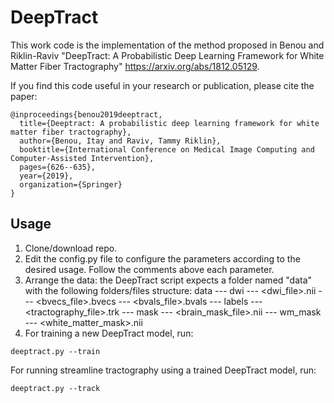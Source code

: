 # DeepTract
This work code is the implementation of the method proposed in Benou and Riklin-Raviv "DeepTract: A Probabilistic Deep Learning Framework for White Matter Fiber Tractography" https://arxiv.org/abs/1812.05129. 

If you find this code useful in your research or publication, please cite the paper:
```
@inproceedings{benou2019deeptract,
  title={Deeptract: A probabilistic deep learning framework for white matter fiber tractography},
  author={Benou, Itay and Raviv, Tammy Riklin},
  booktitle={International Conference on Medical Image Computing and Computer-Assisted Intervention},
  pages={626--635},
  year={2019},
  organization={Springer}
}
```

## Usage
1) Clone/download repo.
2) Edit the config.py file to configure the parameters according to the desired usage. Follow the comments above each parameter.
3) Arrange the data: the DeepTract script expects a folder named "data" with the following folders/files structure:
   data
       --- dwi
          --- <dwi_file>.nii
          --- <bvecs_file>.bvecs
          --- <bvals_file>.bvals
       --- labels
          --- <tractography_file>.trk
       --- mask
          --- <brain_mask_file>.nii
       --- wm_mask
          --- <white_matter_mask>.nii
4) For training a new DeepTract model, run:
```
deeptract.py --train
```
For running streamline tractography using a trained DeepTract model, run:
```
deeptract.py --track
```
